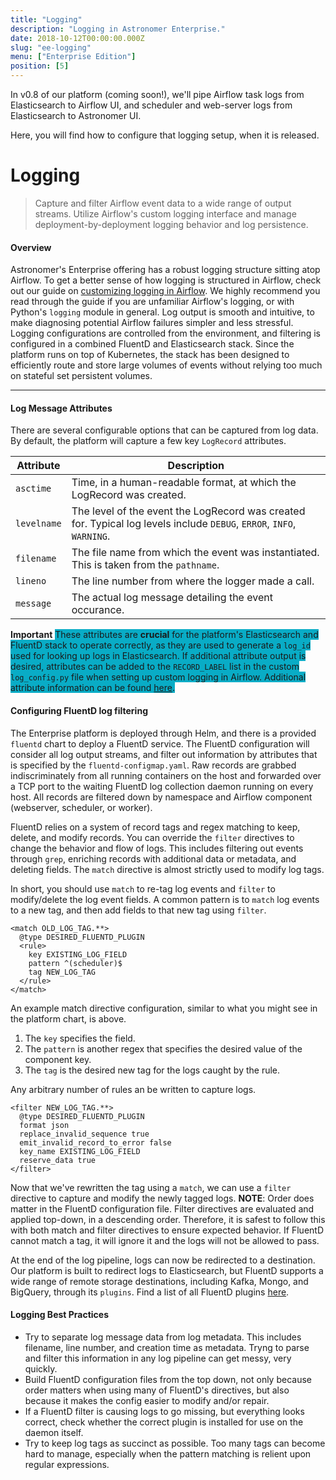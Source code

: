 ```yaml
---
title: "Logging"
description: "Logging in Astronomer Enterprise."
date: 2018-10-12T00:00:00.000Z
slug: "ee-logging"
menu: ["Enterprise Edition"]
position: [5]
---
```


In v0.8 of our platform (coming soon!), we'll pipe Airflow task logs from Elasticsearch to Airflow UI, and scheduler and web-server logs from Elasticsearch to Astronomer UI.

Here, you will find how to configure that logging setup, when it is released.

# Logging

> Capture and filter Airflow event data to a wide range of output streams. Utilize Airflow's custom logging interface and manage deployment-by-deployment logging behavior and log persistence.

#### Overview
Astronomer's Enterprise offering has a robust logging structure sitting atop Airflow. To get a better sense of how logging is structured in Airflow, check out our guide on [customizing logging in Airflow](https://www.astronomer.io/guides/logging/). We highly recommend you read through the guide if you are unfamiliar Airflow's logging, or with Python's `logging` module in general. Log output is smooth and intuitive, to make diagnosing potential Airflow failures simpler and less stressful. Logging configurations are controlled from the environment, and filtering is configured in a combined FluentD and Elasticsearch stack. Since the platform runs on top of Kubernetes, the stack has been designed to efficiently route and store large volumes of events without relying too much on stateful set persistent volumes.

***
#### Log Message Attributes
There are several configurable options that can be captured from log data. By default, the platform will capture a few key `LogRecord` attributes.

| Attribute   | Description                                                                                                           |
|-------------|-----------------------------------------------------------------------------------------------------------------------|
| `asctime`   | Time, in a human-readable format, at which the LogRecord was created.                                                 |
| `levelname` | The level of the event the LogRecord was created for. Typical log levels include `DEBUG`, `ERROR`, `INFO`, `WARNING`. |
| `filename`  | The file name from which the event was instantiated. This is taken from the `pathname`.                               |
| `lineno`    | The line number from where the logger made a call.                                                                    |
| `message`   | The actual log message detailing the event occurance.
**Important**
<span style="background-color: #09acc6">These attributes are **crucial** for the platform's Elasticsearch and FluentD stack to operate correctly, as they are used to generate a `log_id` used for looking up logs in Elasticsearch. If additional attribute output is desired, attributes can be added to the `RECORD_LABEL` list in the custom `log_config.py` file when setting up custom logging in Airflow. Additional attribute information can be found [here](https://docs.python.org/3/library/logging.html#logrecord-attributes).</span>

#### Configuring FluentD log filtering
The Enterprise platform is deployed through Helm, and there is a provided `fluentd` chart to deploy a FluentD service. The FluentD configuration will consider all log output streams, and filter out information by attributes that is specified by the `fluentd-configmap.yaml`. Raw records are grabbed indiscriminately from all running containers on the host and forwarded over a TCP port to the waiting FluentD log collection daemon running on every host. All records are filtered down by namespace and Airflow component (webserver, scheduler, or worker).

FluentD relies on a system of record tags and regex matching to keep, delete, and modify records. You can override the `filter` directives to change the behavior and flow of logs. This includes filtering out events through `grep`, enriching records with additional data or metadata, and deleting fields. The `match` directive is almost strictly used to modify log tags.

In short, you should use `match` to re-tag log events and `filter` to modify/delete the log event fields. A common pattern is to `match` log events to a new tag, and then add fields to that new tag using `filter`.

```
<match OLD_LOG_TAG.**>
  @type DESIRED_FLUENTD_PLUGIN
  <rule>
    key EXISTING_LOG_FIELD
    pattern ^(scheduler)$
    tag NEW_LOG_TAG
  </rule>
</match>
```
An example match directive configuration, similar to what you might see in the platform chart, is above.
1. The `key` specifies the field.
2. The `pattern` is another regex that specifies the desired value of the component key.
3. The `tag` is the desired new tag for the logs caught by the rule.

Any arbitrary number of rules an be written to capture logs.

```
<filter NEW_LOG_TAG.**>
  @type DESIRED_FLUENTD_PLUGIN
  format json
  replace_invalid_sequence true
  emit_invalid_record_to_error false
  key_name EXISTING_LOG_FIELD
  reserve_data true
</filter>
```
Now that we've rewritten the tag using a `match`, we can use a `filter` directive to capture and modify the newly tagged logs.
**NOTE**: Order does matter in the FluentD configuration file. Filter directives are evaluated and applied top-down, in a descending order. Therefore, it is safest to follow this with both match and filter directives to ensure expected behavior. If FluentD cannot match a tag, it will ignore it and the logs will not be allowed to pass.

At the end of the log pipeline, logs can now be redirected to a destination. Our platform is built to redirect logs to Elasticsearch, but FluentD supports a wide range of remote storage destinations, including Kafka, Mongo, and BigQuery, through its `plugins`. Find a list of all FluentD plugins [here](https://www.fluentd.org/plugins/all).

#### Logging Best Practices
* Try to separate log message data from log metadata. This includes filename, line number, and creation time as metadata. Tryng to parse and filter this information in any log pipeline can get messy, very quickly.
* Build FluentD configuration files from the top down, not only because order matters when using many of FluentD's directives, but also because it makes the config easier to modify and/or repair.
* If a FluentD filter is causing logs to go missing, but everything looks correct, check whether the correct plugin is installed for use on the daemon itself.
* Try to keep log tags as succinct as possible. Too many tags can become hard to manage, especially when the pattern matching is relient upon regular expressions.
